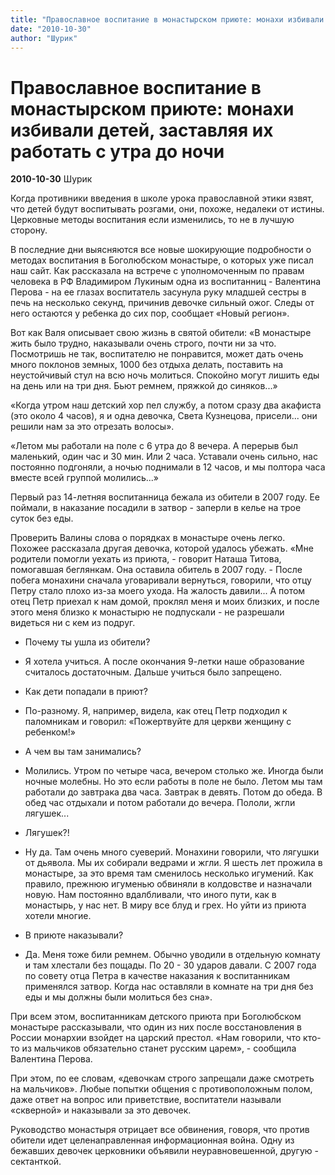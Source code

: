 ```yaml
---
title: "Православное воспитание в монастырском приюте: монахи избивали детей, заставляя их работать с утра до ночи"
date: "2010-10-30"
author: "Шурик"
---
```


# Православное воспитание в монастырском приюте: монахи избивали детей, заставляя их работать с утра до ночи

**2010-10-30** Шурик

Когда противники введения в школе урока православной этики язвят, что детей будут воспитывать розгами, они, похоже, недалеки от истины. Церковные методы воспитания если изменились, то не в лучшую сторону.

В последние дни выясняются все новые шокирующие подробности о методах воспитания в Боголюбском монастыре, о которых уже писал наш сайт. Как рассказала на встрече с уполномоченным по правам человека в РФ Владимиром Лукиным одна из воспитанниц - Валентина Перова - на ее глазах воспитатель засунула руку младшей сестры в печь на несколько секунд, причинив девочке сильный ожог. Следы от него остаются у ребенка до сих пор, сообщает «Новый регион». 

 

 Вот как Валя описывает свою жизнь в святой обители: «В монастыре жить было трудно, наказывали очень строго, почти ни за что. Посмотришь не так, воспитателю не понравится, может дать очень много поклонов земных, 1000 без отдыха делать, поставить на неустойчивый стул на всю ночь молиться. Спокойно могут лишить еды на день или на три дня. Бьют ремнем, пряжкой до синяков...»

 

 «Когда утром наш детский хор пел службу, а потом сразу два акафиста (это около 4 часов), я и одна девочка, Света Кузнецова, присели... они решили нам за это отрезать волосы».

«Летом мы работали на поле с 6 утра до 8 вечера. А перерыв был маленький, один час и 30 мин. Или 2 часа. Уставали очень сильно, нас постоянно подгоняли, а ночью поднимали в 12 часов, и мы полтора часа вместе всей группой молились...» 

 

 Первый раз 14-летняя воспитанница бежала из обители в 2007 году. Ее поймали, в наказание посадили в затвор - заперли в келье на трое суток без еды. 

 

 Проверить Валины слова о порядках в монастыре очень легко. Похожее рассказала другая девочка, которой удалось убежать. «Мне родители помогли уехать из приюта, - говорит Наташа Титова, помогавшая беглянкам. Она оставила обитель в 2007 году. - После побега монахини сначала уговаривали вернуться, говорили, что отцу Петру стало плохо из-за моего ухода. На жалость давили... А потом отец Петр приехал к нам домой, проклял меня и моих близких, и после этого меня близко к монастырю не подпускали - не разрешали видеться ни с кем из подруг.

 - Почему ты ушла из обители?

 - Я хотела учиться. А после окончания 9-летки наше образование считалось достаточным. Дальше учиться было запрещено.

 - Как дети попадали в приют?

 - По-разному. Я, например, видела, как отец Петр подходил к паломникам и говорил: «Пожертвуйте для церкви женщину с ребенком!»

 - А чем вы там занимались?

 - Молились. Утром по четыре часа, вечером столько же. Иногда были ночные молебны. Но это если работы в поле не было. Летом мы там работали до завтрака два часа. Завтрак в девять. Потом до обеда. В обед час отдыхали и потом работали до вечера. Пололи, жгли лягушек...

 - Лягушек?!

 - Ну да. Там очень много суеверий. Монахини говорили, что лягушки от дьявола. Мы их собирали ведрами и жгли. Я шесть лет прожила в монастыре, за это время там сменилось несколько игумений. Как правило, прежнюю игуменью обвиняли в колдовстве и назначали новую. Нам постоянно вдалбливали, что иного пути, как в монастырь, у нас нет. В миру все блуд и грех. Но уйти из приюта хотели многие.

 - В приюте наказывали?

 - Да. Меня тоже били ремнем. Обычно уводили в отдельную комнату и там хлестали без пощады. По 20 - 30 ударов давали. С 2007 года по совету отца Петра в качестве наказания к воспитанникам применялся затвор. Когда нас оставляли в комнате на три дня без еды и мы должны были молиться без сна».

 

 При всем этом, воспитанникам детского приюта при Боголюбском монастыре рассказывали, что один из них после восстановления в России монархии взойдет на царский престол. «Нам говорили, что кто-то из мальчиков обязательно станет русским царем», - сообщила Валентина Перова.

При этом, по ее словам, «девочкам строго запрещали даже смотреть на мальчиков». Любые попытки общения с противоположным полом, даже ответ на вопрос или приветствие, воспитатели называли «скверной» и наказывали за это девочек.

Руководство монастыря отрицает все обвинения, говоря, что против обители идет целенаправленная информационная война. Одну из бежавших девочек церковники объявили неуравновешенной, другую - сектанткой.